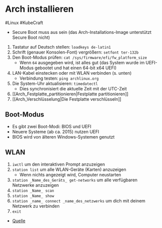 # Arch installieren

#Linux #KubeCraft

- Secure Boot muss aus sein (das Arch-Installations-Image unterstützt Secure Boot nicht)

1. Tastatur auf Deutsch stellen: `loadkeys de-latin1`
2. Schrift (genauer Konsolen-Font) vergrößern: `setfont ter-132b`
3. Den Boot-Modus prüfen: `cat /sys/firmware/efi/fw_platform_size`
   - Wenn `64` ausgegeben wird, ist alles gut (das System wurde im UEFI-Modus gebootet und hat einen 64-bit x64 UEFI)
4. LAN-Kabel einstecken oder mit WLAN verbinden (s. unten)
   - Verbindung testen: `ping archlinux.org`
5. Die System-Uhr aktualisieren: `timedatectl`
   - Dies synchronisiert die aktuelle Zeit mit der UTC-Zeit
6. [[Arch_Festplatte_partitionieren|Festplatte partitionieren]]
7. [[Arch_Verschlüsselung|Die Festplatte verschlüsseln]]

## Boot-Modus

- Es gibt zwei Boot-Modi: BIOS und UEFI
- Neuere Systeme (ab ca. 2015) nutzen UEFI
- BIOS wird von älteren Windows-Systemen genutzt

## WLAN

1. `iwctl` um den interaktiven Prompt anzuzeigen
2. `station list` um alle WLAN-Geräte (Karten) anzuzeigen
   - Wenn nichts angezeigt wird, Computer neustarten
3. `station _Name_des_Geräts_ get-networks` um alle verfügbaren Netzwerke anzuzeigen
4. `station _Name_ scan`
5. `station _Name_ show`
6. `station _name_ connect _name_des_netzwerks` um dich mit deinem Netzwerk zu verbinden
7. `exit`
- [Quelle](https://wiki.archlinux.org/title/Iwd#iwctl)
